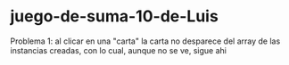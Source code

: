 # juego-de-suma-10-de-Luis

Problema 1: al clicar en una "carta" la carta no desparece del array de las instancias creadas, con lo cual, aunque no se ve, sigue ahi
